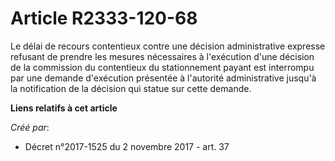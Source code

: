 # Article R2333-120-68

Le délai de recours contentieux contre une décision administrative expresse refusant de prendre les mesures nécessaires à
l'exécution d'une décision de la commission du contentieux du stationnement payant est interrompu par une demande d'exécution
présentée à l'autorité administrative jusqu'à la notification de la décision qui statue sur cette demande.

**Liens relatifs à cet article**

_Créé par_:

  - Décret n°2017-1525 du 2 novembre 2017 - art. 37
